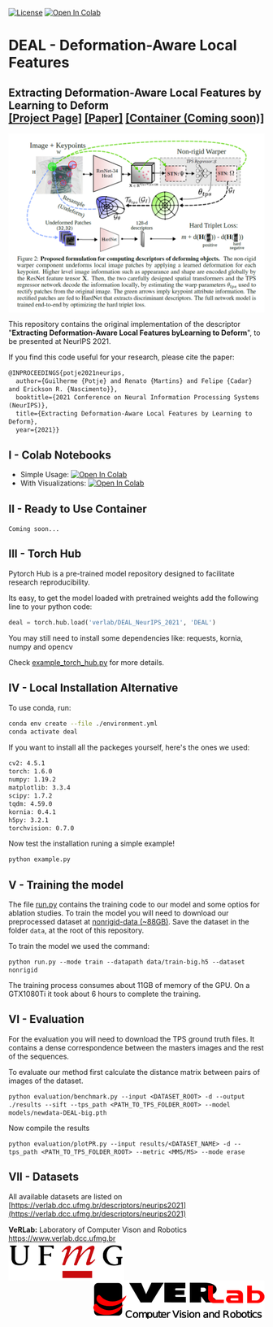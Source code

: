 [![License](https://img.shields.io/badge/License-Apache_2.0-blue.svg)](LICENSE)
[![Open In Colab](https://colab.research.google.com/assets/colab-badge.svg)](https://colab.research.google.com/github/verlab/DEAL_NeurIPS_2021/blob/main/notebook/DEAL.ipynb)

# DEAL - Deformation-Aware Local Features
## <b>Extracting Deformation-Aware Local Features by Learning to Deform</b> <br>[[Project Page]](https://www.verlab.dcc.ufmg.br/descriptors/neurips2021/) [[Paper]](https://arxiv.org/pdf/2111.10617.pdf) [[Container (Coming soon)]]() 

<img src='./images/paper_thumbnail.png' align="center" width=900 />

This repository contains the original implementation of the descriptor "<b>Extracting Deformation-Aware Local Features byLearning to Deform</b>", to be presented at NeurIPS 2021. 


If you find this code useful for your research, please cite the paper:

```
@INPROCEEDINGS{potje2021neurips,
  author={Guilherme {Potje} and Renato {Martins} and Felipe {Cadar} and Erickson R. {Nascimento}},
  booktitle={2021 Conference on Neural Information Processing Systems (NeurIPS)}, 
  title={Extracting Deformation-Aware Local Features by Learning to Deform}, 
  year={2021}}
```

## I - Colab Notebooks

- Simple Usage: [![Open In Colab](https://colab.research.google.com/assets/colab-badge.svg)](https://colab.research.google.com/github/verlab/DEAL_NeurIPS_2021/blob/main/notebook/DEAL.ipynb)
- With Visualizations: [![Open In Colab](https://colab.research.google.com/assets/colab-badge.svg)](https://colab.research.google.com/github/verlab/DEAL_NeurIPS_2021/blob/main/notebook/DEAL_visualization.ipynb)

## II - Ready to Use Container

`Coming soon...` 

## III -  Torch Hub 

Pytorch Hub is a pre-trained model repository designed to facilitate research reproducibility.

Its easy, to get the model loaded with pretrained weights add the following line to your python code:
```python
deal = torch.hub.load('verlab/DEAL_NeurIPS_2021', 'DEAL')
```

You may still need to install some dependencies like: requests, kornia, numpy and opencv

Check [example_torch_hub.py](example_torch_hub.py) for more details.

## IV - Local Installation Alternative

To use conda, run:

```bash
conda env create --file ./environment.yml
conda activate deal
```

If you want to install all the packeges yourself, here's the ones we used:

```
cv2: 4.5.1
torch: 1.6.0
numpy: 1.19.2
matplotlib: 3.3.4
scipy: 1.7.2
tqdm: 4.59.0
kornia: 0.4.1
h5py: 3.2.1
torchvision: 0.7.0
```

Now test the installation runing a simple example!

```bash
python example.py
```

## V - Training the model

The file [run.py](run.py) contains the training code to our model and some optios for ablation studies.
To train the model you will need to download our preprocessed dataset at [nonrigid-data (~88GB)](https://www.verlab.dcc.ufmg.br/nonrigid/train-big.h5). Save the dataset in the folder `data`, at the root of this repository.


To train the model we used the command:
```
python run.py --mode train --datapath data/train-big.h5 --dataset nonrigid
```

The training process consumes about 11GB of memory of the GPU. On a GTX1080Ti it took about 6 hours to complete the training.

## VI - Evaluation

For the evaluation you will need to download the TPS ground truth files. It contains a dense correspondence  between the masters images and the rest of the sequences.

To evaluate our method first calculate the distance matrix between pairs of images of the dataset.

```
python evaluation/benchmark.py --input <DATASET_ROOT> -d --output ./results --sift --tps_path <PATH_TO_TPS_FOLDER_ROOT> --model models/newdata-DEAL-big.pth
```

Now compile the results 

```
python evaluation/plotPR.py --input results/<DATASET_NAME> -d --tps_path <PATH_TO_TPS_FOLDER_ROOT> --metric <MMS/MS> --mode erase
```

## VII - Datasets

All available datasets are listed on [https://verlab.dcc.ufmg.br/descriptors/neurips2021](https://verlab.dcc.ufmg.br/descriptors/neurips2021)

**VeRLab:** Laboratory of Computer Vison and Robotics https://www.verlab.dcc.ufmg.br
<br>
<img align="left" width="auto" height="75" src="./images/ufmg.png">
<img align="right" width="auto" height="75" src="./images/verlab.png">
<br/>
